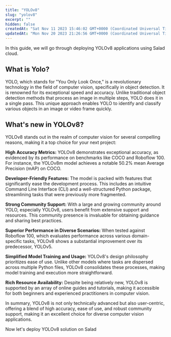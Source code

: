 ```yaml
---
title: "YOLOv8"
slug: "yolov8"
excerpt: ""
hidden: false
createdAt: "Sat Nov 11 2023 15:46:02 GMT+0000 (Coordinated Universal Time)"
updatedAt: "Mon Nov 20 2023 21:26:56 GMT+0000 (Coordinated Universal Time)"
---
```

In this guide, we will go through deploying YOLOv8 applications using Salad cloud. 

## **What is Yolo?**

YOLO, which stands for "You Only Look Once," is a revolutionary technology in the field of computer vision, specifically in object detection. It is renowned for its exceptional speed and accuracy. Unlike traditional object detection methods that process an image in multiple steps, YOLO does it in a single pass. This unique approach enables YOLO to identify and classify various objects in an image or video frame quickly.

## **What's new in YOLOv8?**

YOLOv8 stands out in the realm of computer vision for several compelling reasons, making it a top choice for your next project:

**High Accuracy Metrics:** YOLOv8 demonstrates exceptional accuracy, as evidenced by its performance on benchmarks like COCO and Roboflow 100. For instance, the YOLOv8m model achieves a notable 50.2% mean Average Precision (mAP) on COCO.

**Developer-Friendly Features:** The model is packed with features that significantly ease the development process. This includes an intuitive Command Line Interface (CLI) and a well-structured Python package, streamlining tasks that were previously more fragmented.

**Strong Community Support:** With a large and growing community around YOLO, especially YOLOv8, users benefit from extensive support and resources. This community presence is invaluable for obtaining guidance and sharing best practices.

**Superior Performance in Diverse Scenarios:** When tested against Roboflow 100, which evaluates performance across various domain-specific tasks, YOLOv8 shows a substantial improvement over its predecessor, YOLOv5.

**Simplified Model Training and Usage:** YOLOv8's design philosophy prioritizes ease of use. Unlike other models where tasks are dispersed across multiple Python files, YOLOv8 consolidates these processes, making model training and execution more straightforward.

**Rich Resource Availability:** Despite being relatively new, YOLOv8 is supported by an array of online guides and tutorials, making it accessible for both beginners and experienced practitioners in computer vision.

In summary, YOLOv8 is not only technically advanced but also user-centric, offering a blend of high accuracy, ease of use, and robust community support, making it an excellent choice for diverse computer vision applications.

Now let's deploy YOLOv8 solution on Salad
